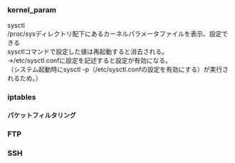 <h3>kernel_param</h3>

sysctl  
/proc/sysディレクトリ配下にあるカーネルパラメータファイルを表示、設定できる  
sysctlコマンドで設定した値は再起動すると消去される。  
→/etc/sysctl.confに設定を記述すると設定が有効になる。  
  （システム起動時にsysctl -p（/etc/sysctl.confの設定を有効にする）が実行されるため。）  

<h3>iptables</h3>
<h4>パケットフィルタリング</h4>


<h3>FTP</h3>

<h3>SSH</h3>
